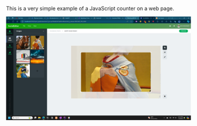 This is a very simple example of a JavaScript counter on a web page.

![Screenshot](https://github.com/brnagn7/social-media/blob/master/social-editor-finished.png)
